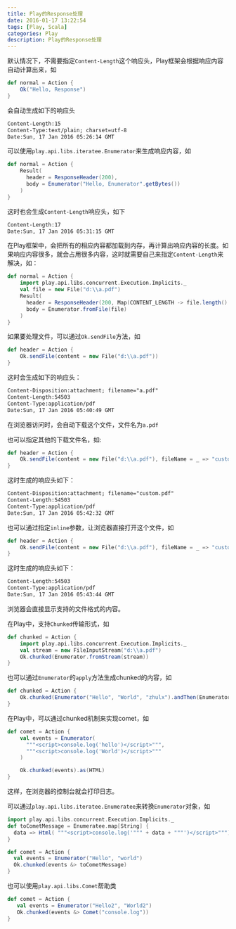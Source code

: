 ```yaml
---
title: Play的Response处理
date: 2016-01-17 13:22:54
tags: [Play, Scala]
categories: Play
description: Play的Response处理
---
```


默认情况下，不需要指定`Content-Length`这个响应头，Play框架会根据响应内容自动计算出来，如
```scala
def normal = Action {
    Ok("Hello, Response")
}
```

会自动生成如下的响应头

```html
Content-Length:15
Content-Type:text/plain; charset=utf-8
Date:Sun, 17 Jan 2016 05:26:14 GMT
```

<!-- more -->

可以使用`play.api.libs.iteratee.Enumerator`来生成响应内容，如

```scala
def normal = Action {
    Result(
      header = ResponseHeader(200),
      body = Enumerator("Hello, Enumerator".getBytes())
    )
}
```
这时也会生成`Content-Length`响应头，如下

```html
Content-Length:17
Date:Sun, 17 Jan 2016 05:31:15 GMT
```
在Play框架中，会把所有的相应内容都加载到内存，再计算出响应内容的长度。如果响应内容很多，就会占用很多内容，这时就需要自己来指定`Content-Length`来解决，如：

```scala
def normal = Action {
    import play.api.libs.concurrent.Execution.Implicits._
    val file = new File("d:\\a.pdf")
    Result(
      header = ResponseHeader(200, Map(CONTENT_LENGTH -> file.length().toString)),
      body = Enumerator.fromFile(file)
    )
}
```

如果要处理文件，可以通过`Ok.sendFile`方法，如

```scala
def header = Action {
    Ok.sendFile(content = new File("d:\\a.pdf"))
}
```

这时会生成如下的响应头：

```html
Content-Disposition:attachment; filename="a.pdf"
Content-Length:54503
Content-Type:application/pdf
Date:Sun, 17 Jan 2016 05:40:49 GMT
```

在浏览器访问时，会自动下载这个文件，文件名为`a.pdf`

也可以指定其他的下载文件名，如:

```scala
def header = Action {
    Ok.sendFile(content = new File("d:\\a.pdf"), fileName = _ => "custom.pdf")
}
```
这时生成的响应头如下：

```html
Content-Disposition:attachment; filename="custom.pdf"
Content-Length:54503
Content-Type:application/pdf
Date:Sun, 17 Jan 2016 05:42:32 GMT
```

也可以通过指定`inline`参数，让浏览器直接打开这个文件，如

```scala
def header = Action {
    Ok.sendFile(content = new File("d:\\a.pdf"), fileName = _ => "custom.pdf", inline = true)
}
```

这时生成的响应头如下：

```html
Content-Length:54503
Content-Type:application/pdf
Date:Sun, 17 Jan 2016 05:43:44 GMT
```

浏览器会直接显示支持的文件格式的内容。


在Play中，支持`Chunked`传输形式，如

```scala
def chunked = Action {
    import play.api.libs.concurrent.Execution.Implicits._
    val stream = new FileInputStream("d:\\a.pdf")
    Ok.chunked(Enumerator.fromStream(stream))
}
```

也可以通过`Enumerator`的`apply`方法生成chunked的内容，如

```scala
def chunked = Action {
    Ok.chunked(Enumerator("Hello", "World", "zhulx").andThen(Enumerator.eof))
}
```

在Play中，可以通过chunked机制来实现comet，如

```scala
def comet = Action {
    val events = Enumerator(
      """<script>console.log('hello')</script>""",
      """<script>console.log('World')</script>"""
    )

    Ok.chunked(events).as(HTML)
}
```

这样，在浏览器的控制台就会打印日志。

可以通过`play.api.libs.iteratee.Enumeratee`来转换`Enumerator`对象，如

```scala
import play.api.libs.concurrent.Execution.Implicits._
def toCometMessage = Enumeratee.map[String] {
  data => Html( """<script>console.log('""" + data + """')</script>""")
}

def comet = Action {
  val events = Enumerator("Hello", "world")
  Ok.chunked(events &> toCometMessage)
}
```

也可以使用`play.api.libs.Comet`帮助类

```scala
def comet = Action {
   val events = Enumerator("Hello2", "World2")
   Ok.chunked(events &> Comet("console.log"))
}
```

